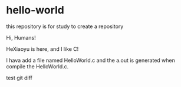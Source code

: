 # hello-world
this repository is for study to create a repository

Hi, Humans!

HeXiaoyu is here, and I like C!

I hava add a file named HelloWorld.c and the a.out is generated when compile the HelloWorld.c.

test git diff
